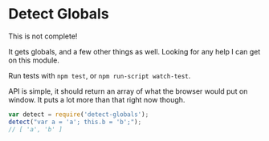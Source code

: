 Detect Globals
==============

This is not complete!

It gets globals, and a few other things as well. Looking for any help I
can get on this module.

Run tests with `npm test`, or `npm run-script watch-test`.

API is simple, it should return an array of what the browser would put
on window. It puts a lot more than that right now though.

```js
var detect = require('detect-globals');
detect("var a = 'a'; this.b = 'b';");
// [ 'a', 'b' ]
```

